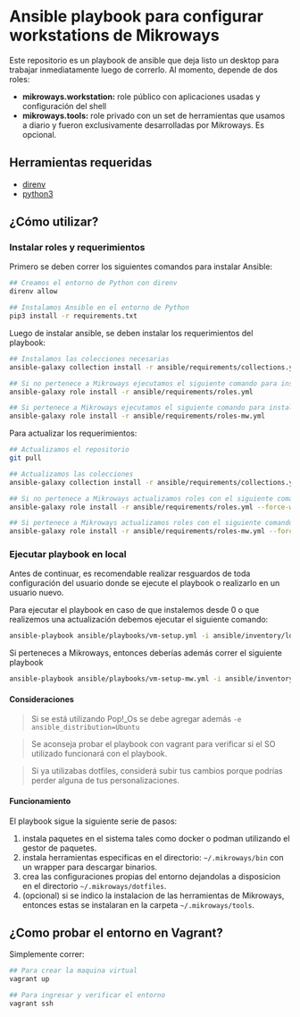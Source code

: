 # Ansible playbook para configurar workstations de Mikroways

Este repositorio es un playbook de ansible que deja listo un desktop para
trabajar inmediatamente luego de correrlo. Al momento, depende de dos roles:

* **mikroways.workstation:** role público con aplicaciones usadas y configuración
  del shell
* **mikroways.tools:** role privado con un set de herramientas que usamos a
  diario y fueron exclusivamente desarrolladas por Mikroways. Es opcional.

## Herramientas requeridas

* [direnv](https://direnv.net/)
* [python3](https://www.python.org/downloads/)

## ¿Cómo utilizar?

### Instalar roles y requerimientos

Primero se deben correr los siguientes comandos para instalar Ansible:

```bash
## Creamos el entorno de Python con direnv
direnv allow

## Instalamos Ansible en el entorno de Python
pip3 install -r requirements.txt
```

Luego de instalar ansible, se deben instalar los requerimientos del playbook:

```bash
## Instalamos las colecciones necesarias
ansible-galaxy collection install -r ansible/requirements/collections.yml

## Si no pertenece a Mikroways ejecutamos el siguiente comando para instalar los roles
ansible-galaxy role install -r ansible/requirements/roles.yml

## Si pertenece a Mikroways ejecutamos el siguiente comando para instalar los roles
ansible-galaxy role install -r ansible/requirements/roles-mw.yml
```

Para actualizar los requerimientos:

```bash
## Actualizamos el repositorio
git pull

## Actualizamos las colecciones
ansible-galaxy collection install -r ansible/requirements/collections.yml --force-with-deps

## Si no pertenece a Mikroways actualizamos roles con el siguiente comando:
ansible-galaxy role install -r ansible/requirements/roles.yml --force-with-deps

## Si pertenece a Mikroways actualizamos roles con el siguiente comando:
ansible-galaxy role install -r ansible/requirements/roles-mw.yml --force-with-deps
```

### Ejecutar playbook en local

Antes de continuar, es recomendable realizar resguardos de toda configuración del
usuario donde se ejecute el playbook o realizarlo en un usuario nuevo.

Para ejecutar el playbook en caso de que instalemos desde 0 o que realizemos una
actualización debemos ejecutar el siguiente comando:

```bash
ansible-playbook ansible/playbooks/vm-setup.yml -i ansible/inventory/localhost.yml -K
```

Si perteneces a Mikroways, entonces deberías además correr el siguiente playbook

```bash
ansible-playbook ansible/playbooks/vm-setup-mw.yml -i ansible/inventory/localhost.yml -K
```

#### Consideraciones

> Si se está utilizando Pop!\_Os se debe agregar además
> `-e ansible_distribution=Ubuntu`

> Se aconseja probar el playbook con vagrant para verificar si el SO utilizado
> funcionará con el playbook.

> Si ya utilizabas dotfiles, considerá subir tus cambios porque podrías perder
> alguna de tus personalizaciones.

#### Funcionamiento

El playbook sigue la siguiente serie de pasos:

1. instala paquetes en el sistema tales como docker o podman utilizando el gestor
   de paquetes.
1. instala herramientas especificas en el directorio: `~/.mikroways/bin` con un
   wrapper para descargar binarios.
1. crea las configuraciones propias del entorno dejandolas a disposicion en el
   directorio `~/.mikroways/dotfiles`.
1. (opcional) si se indico la instalacion de las herramientas de Mikroways,
   entonces estas se instalaran en la carpeta `~/.mikroways/tools`.

## ¿Como probar el entorno en Vagrant?

Simplemente correr:

```bash
## Para crear la maquina virtual
vagrant up

## Para ingresar y verificar el entorno
vagrant ssh
```
